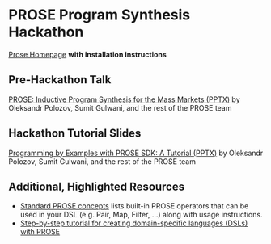 # PROSE Program Synthesis Hackathon

[Prose Homepage](https://microsoft.github.io/prose/) **with installation instructions**

## Pre-Hackathon Talk
[PROSE: Inductive Program Synthesis for the Mass Markets (PPTX)](http://homes.cs.washington.edu/~polozov/papers/berkeley-jan2017-talk.pptx) by Oleksandr Polozov, Sumit Gulwani, and the rest of the PROSE team

## Hackathon Tutorial Slides
[Programming by Examples with PROSE SDK: A Tutorial (PPTX)](http://homes.cs.washington.edu/~polozov/papers/berkeley-jan2017-tutorial.pptx) by Oleksandr Polozov, Sumit Gulwani, and the rest of the PROSE team

## Additional, Highlighted Resources

- [Standard PROSE concepts](https://microsoft.github.io/prose/documentation/prose/concepts/) lists built-in PROSE operators that can be used in your DSL (e.g. Pair, Map, Filter, …) along with usage instructions.
- [Step-by-step tutorial for creating domain-specific languages (DSLs) with PROSE](https://microsoft.github.io/prose/documentation/prose/tutorial/)
